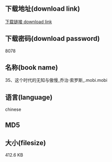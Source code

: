 ## 下载地址(download link)
[下载链接 download link](https://voluble-croquembouche-d321dc.netlify.app/?s=35%E3%80%81%E8%BF%99%E4%B8%AA%E6%97%B6%E4%BB%A3%E7%9A%84%E6%97%A0%E7%9F%A5%E4%B8%8E%E5%82%B2%E6%85%A2_%E4%B9%94%E6%B2%BB%C2%B7%E7%B4%A2%E7%BD%97%E6%96%AF_.mobi)

## 下载密码(download password)
8078

## 名称(book name)
35、这个时代的无知与傲慢_乔治·索罗斯_.mobi.mobi

## 语言(language)
chinese

## MD5


## 大小(filesize)
412.6 KB
